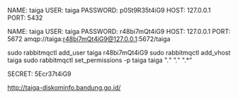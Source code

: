 <!-- database -->
NAME: taiga
USER: taiga
PASSWORD: p0St9R35t4iG9
HOST: 127.0.0.1
PORT: 5432

<!-- rabbitmq -->
NAME: taiga
USER: taiga
PASSWORD: r48bi7mQt4iG9
HOST: 127.0.0.1
PORT: 5672
amqp://taiga:r48bi7mQt4iG9@127.0.0.1:5672/taiga

sudo rabbitmqctl add_user taiga r48bi7mQt4iG9
sudo rabbitmqctl add_vhost taiga
sudo rabbitmqctl set_permissions -p taiga taiga ".*" ".*" ".*"

<!-- secret -->
SECRET: 5Ecr37t4iG9

http://taiga-diskominfo.bandung.go.id/